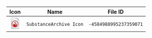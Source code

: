 | Icon | Name | File ID |
| ---  | ---  | ---     |
| ![](SubstanceArchive%20Icon.png) | `SubstanceArchive Icon` | `-4584988995237359071` |
